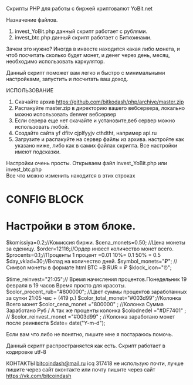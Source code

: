 Скрипты PHP для   работы  с биржей криптовалют YoBit.net

Назначение  файлов.
1) invest_YoBit.php    данный скрипт работает с рублями.
2)  invest_btc.php   данный скрипт работает с Биткоинами.


Зачем это нужно?  Иногда в инвесте находится  какая либо монета, и чтоб посчитать  сколько  будет  монет,  и денег через день, месяц,  необходимо использовать  каркулятор.

Данный скрипт поможет вам  легко и быстро с минимальными  настройками, запустить и посчитать ваш доход.


ИСПОЛЬЗОВАНИЕ 

1. Скачайте архив https://github.com/bitkodash/php/archive/master.zip
2. Распакуйте master.zip  в директорию  вашего вебсервера, локально   можно использовать denwer вебсервер
2. Если серера еще нет скачайте и установите,веб  сервер можно  использовать любой.
3. Создайте   сайта yf dfitv cjplfyyjv cthdtht, например  api.ru 
4. Загрузите и распакуйте на сервер  файлы из архива. 
 настройте как указано  ниже, либо как в самих файлах скрипта.  Все настройки имеют подсказки.


Настройки очень просты. Открываем файл  invest_YoBit.php  или invest_btc.php  
Все что можно изменить  находится в  этих строках

# CONFIG BLOCK
 # Настройки в этом блоке.
$komissiya=0.2;//Комиссия биржи.
$cena_monets=0.50; //Цена монеты за еденицу.
$order=12116;//Ордер инвест  количество монет всего.
$procents=0.1;//Проценты  1 процент =0.01   10%= 0.1  50% = 0.5
$day_vklad=30;//Вклад на количество дней.
$symbol_monets="&#8381;";  //Символ монеты в формате html       BTC  =&#3647;    RUR = &#8381;
$klock_icon="&#9200;";

$time_reinvest="21:05";// Время начисления процентов.Понедельник  19 февраля  в 19   часов   Время просто для красоты.
$color_procent_rub="#800000"; //Цвет суммы процентов заработанных за сутки 21:05 час + (419 р.)
$color_total_monet="#003d99";//Колонка Всего монет
$color_cena_monet  ="800000" ;      //Колонка Сумма Заработано Руб    / А так же проценты колонка
$colodnedel  ="#DF7401" ;      //
$color_reinvest_monet   ="#003d99" ;    //Колонка   заработано монет после реинвеста
  $date=  date("Y-m-d");
  
  
  Если вам что либо  не  понятно, пишите мне я постараюсь помочь.
  
  
  Данный скрипт распространяется как есть.
  Скрипт работает в кодировке utf-8
  
  
  КОНТАКТЫ
  bitcoindash@mail.ru
  icq 317418   не использую почти, лучше пишите через сайт вконтакте или  почту
  пишите через сайт https://vk.com/bitcoindash
  
  
  



